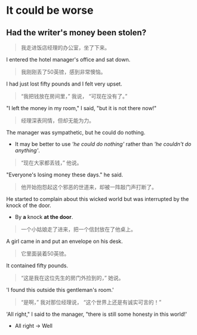 # It could be worse

## Had the writer's money been stolen?


> 我走进饭店经理的办公室，坐了下来。  

I entered the hotel manager's office and sat down.

> 我刚刚丢了50英镑，感到非常懊恼。  

I had just lost fifty pounds and I felt very upset.

> “我把钱放在房间里，” 我说， “可现在没有了。”

"I left the money in my room," I said, "but it is not there now!" 

> 经理深表同情，但却无能为力。

The manager was sympathetic, but he could do nothing.

- It may be better to use *'he could do nothing'* rather than *'he couldn't do anything'*.

> “现在大家都丢钱，” 他说。 

"Everyone's losing money these days." he said.

> 他开始抱怨起这个邪恶的世道来，却被一阵敲门声打断了。

He started to complain about this wicked world but was interrupted by the knock of the door.

- By **a** knock **at the door**.
  
> 一个小姑娘走了进来，把一个信封放在了他桌上。

A girl came in and put an envelope on his desk.

> 它里面装着50英镑。

It contained fifty pounds.

> “这是我在这位先生的房门外捡到的，” 她说。

'I found this outside this gentleman's room.'

> “是啊，” 我对那位经理说， “这个世界上还是有诚实可言的！”

'All right," I said to the manager, "there is still some honesty in this world!'
- All right → Well
